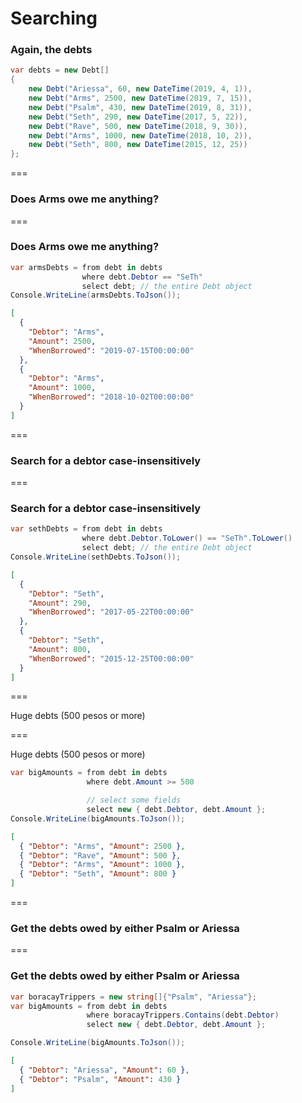 Searching
=========

### Again, the debts

```cs
var debts = new Debt[]
{
    new Debt("Ariessa", 60, new DateTime(2019, 4, 1)),
    new Debt("Arms", 2500, new DateTime(2019, 7, 15)),
    new Debt("Psalm", 430, new DateTime(2019, 8, 31)),
    new Debt("Seth", 290, new DateTime(2017, 5, 22)),
    new Debt("Rave", 500, new DateTime(2018, 9, 30)),
    new Debt("Arms", 1000, new DateTime(2018, 10, 2)),
    new Debt("Seth", 800, new DateTime(2015, 12, 25))
};
```

===

### Does Arms owe me anything?

===

### Does Arms owe me anything?

```cs
var armsDebts = from debt in debts
                where debt.Debtor == "SeTh"
                select debt; // the entire Debt object
Console.WriteLine(armsDebts.ToJson());
```

```json
[
  {
    "Debtor": "Arms",
    "Amount": 2500,
    "WhenBorrowed": "2019-07-15T00:00:00"
  },
  {
    "Debtor": "Arms",
    "Amount": 1000,
    "WhenBorrowed": "2018-10-02T00:00:00"
  }
]             
```

===

### Search for a debtor case-insensitively

===

### Search for a debtor case-insensitively

```cs
var sethDebts = from debt in debts
                where debt.Debtor.ToLower() == "SeTh".ToLower()
                select debt; // the entire Debt object
Console.WriteLine(sethDebts.ToJson());
```

```json
[
  {
    "Debtor": "Seth",
    "Amount": 290,
    "WhenBorrowed": "2017-05-22T00:00:00"
  },
  {
    "Debtor": "Seth",
    "Amount": 800,
    "WhenBorrowed": "2015-12-25T00:00:00"
  }
]          
```

===

Huge debts (500 pesos or more)

===

Huge debts (500 pesos or more)

```cs
var bigAmounts = from debt in debts
                 where debt.Amount >= 500

                 // select some fields
                 select new { debt.Debtor, debt.Amount };
Console.WriteLine(bigAmounts.ToJson());
```

```json
[
  { "Debtor": "Arms", "Amount": 2500 },
  { "Debtor": "Rave", "Amount": 500 },
  { "Debtor": "Arms", "Amount": 1000 },
  { "Debtor": "Seth", "Amount": 800 }
]                                      
```

===

### Get the debts owed by either Psalm or Ariessa

===

### Get the debts owed by either Psalm or Ariessa

```cs
var boracayTrippers = new string[]{"Psalm", "Ariessa"};
var bigAmounts = from debt in debts
                 where boracayTrippers.Contains(debt.Debtor)
                 select new { debt.Debtor, debt.Amount };

Console.WriteLine(bigAmounts.ToJson());
```

```json
[
  { "Debtor": "Ariessa", "Amount": 60 },
  { "Debtor": "Psalm", "Amount": 430 }
]
```